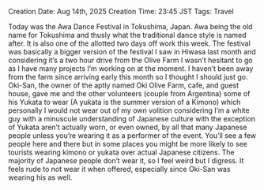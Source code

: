 Creation Date: Aug 14th, 2025
Creation Time: 23:45 JST
Tags: Travel

Today was the Awa Dance Festival in Tokushima, Japan. Awa being the old name for Tokushima and thusly what the traditional dance style is named after. It is also one of the allotted two days off work this week. The festival was basically a bigger version of the festival I saw in Hiwasa last month and considering it’s a two hour drive from the Olive Farm I wasn’t hesitant to go as I have many projects I’m working on at the moment. I haven’t been away from the farm since arriving early this month so I thought I should just go. Oki-San, the owner of the aptly named Oki Olive Farm, cafe, and guest house, gave me and the other volunteers (couple from Argentina) some of his Yukata to wear (A yukata is the summer version of a Kimono) which personally I would not wear out of my own volition considering I’m a white guy with a minuscule understanding of Japanese culture with the exception of Yukata aren’t actually worn, or even owned, by all that many Japanese people unless you’re wearing it as a performer of the event. You’ll see a few people here and there but in some places you might be more likely to see tourists wearing kimono or yukata over actual Japanese citizens. The majority of Japanese people don’t wear it, so I feel weird but I digress. It feels rude to not wear it when offered, especially since Oki-San was wearing his as well.